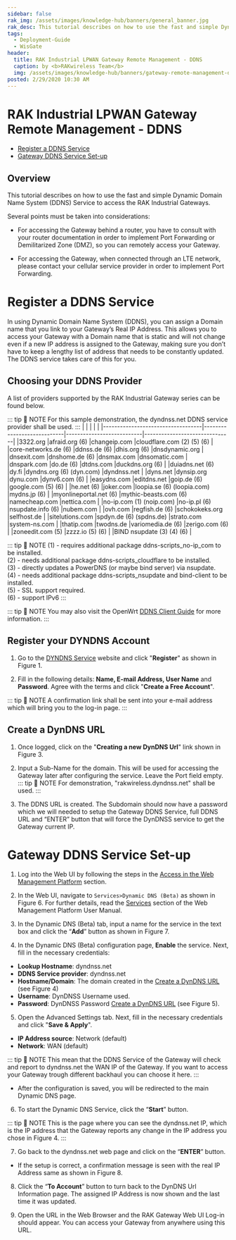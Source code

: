 ```yaml
---
sidebar: false
rak_img: /assets/images/knowledge-hub/banners/general_banner.jpg
rak_desc: This tutorial describes on how to use the fast and simple Dynamic Domain Name System (DDNS) Service to access the RAK Industrial Gateways. 
tags:
  - Deployment-Guide
  - WisGate
header:
  title: RAK Industrial LPWAN Gateway Remote Management - DDNS
  caption: by <b>RAKwireless Team</b>
  img: /assets/images/knowledge-hub/banners/gateway-remote-management-ddns.jpg
posted: 2/29/2020 10:30 AM
---
```


# RAK Industrial LPWAN Gateway Remote Management - DDNS

* [Register a DDNS Service](#register-a-ddns-service)
* [Gateway DDNS Service Set-up](#gateway-ddns-service-set-up)

## Overview

This tutorial describes on how to use the fast and simple Dynamic Domain Name System (DDNS) Service to access the RAK Industrial Gateways. 

Several points must be taken into considerations:

* For accessing the Gateway behind a router, you have to consult with your router documentation in order to implement Port Forwarding or Demilitarized Zone (DMZ), so you can remotely access your Gateway.

* For accessing the Gateway, when connected through an LTE network, please contact your cellular service provider in order to implement Port Forwarding.

# Register a DDNS Service

In using Dynamic Domain Name System (DDNS), you can assign a Domain name that you link to your Gateway’s Real IP Address. This allows you to access your Gateway with a Domain name that is static and will not change even if a new IP address is assigned to the Gateway, making sure you don’t have to keep a lengthy list of address that needs to be constantly updated. The DDNS service takes care of this for you.

## Choosing your DDNS Provider

A list of providers supported by the RAK Industrial Gateway series can be found below.

::: tip 📝 NOTE
For this sample demonstration, the dyndnss.net DDNS service provider shall be used.
:::
|                                   |                            |                           |                               |
|-----------------------------------|----------------------------|---------------------------|-------------------------------|
|3322.org                           |afraid.org (6)              |changeip.com               |cloudflare.com (2) (5) (6)     |
|core-networks.de (6)               |ddnss.de (6)                |dhis.org (6)               |dnsdynamic.org                 |
|dnsexit.com                        |dnshome.de (6)              |dnsmax.com                 |dnsomatic.com                  |
|dnspark.com                        |do.de (6)                   |dtdns.com                  |duckdns.org (6)                |
|duiadns.net (6)                    |dy.fi                       |dyndns.org (6) (dyn.com)   |dyndnss.net                    |
|dyns.net                           |dynsip.org                  |dynu.com                   |dynv6.com (6)                  | 
|easydns.com                        |editdns.net                 |goip.de (6)                |google.com (5) (6)             |
|he.net (6)                         |joker.com                   |loopia.se (6) (loopia.com) |mydns.jp (6)                   |
|myonlineportal.net (6)             |mythic-beasts.com (6)       |namecheap.com              |nettica.com                    |
|no-ip.com (1) (noip.com)           |no-ip.pl (6)                |nsupdate.info (6)          |nubem.com                      |
|ovh.com                            |regfish.de (6)              |schokokeks.org             |selfhost.de                    |
|sitelutions.com                    |spdyn.de (6) (spdns.de)     |strato.com                 |system-ns.com                  |
|thatip.com                         |twodns.de                   |variomedia.de (6)          |zerigo.com (6)                 |
|zoneedit.com (5)                   |zzzz.io (5) (6)             |                           |BIND nsupdate (3) (4) (6)      |

::: tip 📝 NOTE
(1) - requires additional package ddns-scripts_no-ip_com to be installed.<br>
(2) - needs additional package ddns-scripts_cloudflare to be installed.<br>
(3) - directly updates a PowerDNS (or maybe bind server) via nsupdate.<br>
(4) - needs additional package ddns-scripts_nsupdate and bind-client to be installed.<br>
(5) - SSL support required.<br>
(6) - support IPv6
:::

::: tip 📝 NOTE
You may also visit the OpenWrt [DDNS Client Guide](https://openwrt.org/docs/guide-user/services/ddns/client) for more information.
:::

## Register your DYNDNS Account

1. Go to the [DYNDNS Service](https://dyndnss.net) website and click "**Register**" as shown in Figure 1.

<rk-img
  src="/assets/images/knowledge-hub/deployment-guide/gateway-remote-management-ddns/register-ddns-service/register.png"
  width="100%"
  caption="Register to DYNDNS Account"
/> 

2. Fill in the following details: **Name, E-mail Address, User Name** and **Password**. Agree with the terms and click "**Create a Free Account**".

<rk-img
  src="/assets/images/knowledge-hub/deployment-guide/gateway-remote-management-ddns/register-ddns-service/sign-up.png"
  width="100%"
  caption="Create a Free Account"
/> 

::: tip 📝 NOTE
A confirmation link shall be sent into your e-mail address which will bring you to the log-in page.
:::

## Create a DynDNS URL

1. Once logged, click on the "**Creating a new DynDNS Url**" link shown in Figure 3.

<rk-img
  src="/assets/images/knowledge-hub/deployment-guide/gateway-remote-management-ddns/register-ddns-service/create-url.png"
  width="100%"
  caption="Create DynDNS URL"
/> 

2. Input a Sub-Name for the domain. This will be used for accessing the Gateway later after configuring the service. Leave the Port field empty. 
::: tip 📝 NOTE
For demonstration, "rakwireless.dyndnss.net" shall be used.
:::

<rk-img
  src="/assets/images/knowledge-hub/deployment-guide/gateway-remote-management-ddns/register-ddns-service/rakwireless-url.png"
  width="100%"
  caption="Create Subdomain Name"
/> 

3. The DDNS URL is created. The Subdomain should now have a password which we will needed to setup the Gateway DDNS Service, full DDNS URL and “ENTER” button that will force the DynDNSS service to get the Gateway current IP.

<rk-img
  src="/assets/images/knowledge-hub/deployment-guide/gateway-remote-management-ddns/register-ddns-service/subdomain-details.png"
  width="100%"
  caption="DynDNS Url Information"
/> 

# Gateway DDNS Service Set-up

1. Log into the Web UI by following the steps in the [Access in the Web Management Platform](/Knowledge-Hub/Learn/Resources/Web-Management-Platform/#accessing-the-web-management-platform) section.

2. In the Web UI, navigate to `Services>Dynamic DNS (Beta)` as shown in Figure 6. For further details, read the [Services](/Knowledge-Hub/Learn/Resources/Web-Management-Platform/#services) section of the Web Management Platform User Manual. 

<rk-img
  src="/assets/images/knowledge-hub/deployment-guide/gateway-remote-management-ddns/ddns-service-setup/dynamic-dns-beta.jpg"
  width="100%"
  caption="RAK Gateway Web UI"
/> 

3. In the Dynamic DNS (Beta) tab, input a name for the service in the text box and click the “**Add**” button as shown in Figure 7.

<rk-img
  src="/assets/images/knowledge-hub/deployment-guide/gateway-remote-management-ddns/ddns-service-setup/create-ddns-service.jpg"
  width="100%"
  caption="Create a DDNS Service"
/> 

4. In the Dynamic DNS (Beta) configuration page, **Enable** the service. Next, fill in the necessary credentials:

* **Lookup Hostname**: dyndnss.net
* **DDNS Service provider**: dyndnss.net
* **Hostname/Domain**: The domain created in the [Create a DynDNS URL](#create-a-dyndns-url) (see Figure 4)
* **Username**: DynDNSS Username used.
* **Password**: DynDNSS Password [Create a DynDNS URL](#create-a-dyndns-url) (see Figure 5).

<rk-img
  src="/assets/images/knowledge-hub/deployment-guide/gateway-remote-management-ddns/ddns-service-setup/ddns-basic-config.jpg"
  width="100%"
  caption="DDNS Basic Settings Configuration"
/> 

5. Open the Advanced Settings tab. Next, fill in the necessary credentials and click "**Save & Apply**".

* **IP Address source**: Network (default)
* **Network**: WAN (default) 

::: tip 📝 NOTE
This mean that the DDNS Service of the Gateway will check and report to dyndnss.net the WAN IP of the Gateway. If you want to access your Gateway trough different backhaul you can choose it here. 
:::

<rk-img
  src="/assets/images/knowledge-hub/deployment-guide/gateway-remote-management-ddns/ddns-service-setup/ddns-advanced-config.jpg"
  width="100%"
  caption="DDNS Advanced Settings Configuration"
/> 

<rk-img
  src="/assets/images/knowledge-hub/deployment-guide/gateway-remote-management-ddns/ddns-service-setup/network-interface.jpg"
  width="75%"
  caption="Network Interface Options"
/>

* After the configuration is saved, you will be redirected to the main Dynamic DNS page.

6. To start the Dynamic DNS Service, click the “**Start**” button. 

::: tip 📝 NOTE
This is the page where you can see the dyndnss.net IP, which is the IP address that the Gateway reports any change in the IP address you chose in Figure 4.
:::

<rk-img
  src="/assets/images/knowledge-hub/deployment-guide/gateway-remote-management-ddns/ddns-service-setup/starting-the-ddns.jpg"
  width="100%"
  caption="Starting the DDNS Service in the Gateway"
/>

7. Go back to the dyndnss.net web page and click on the “**ENTER**” button.

<rk-img
  src="/assets/images/knowledge-hub/deployment-guide/gateway-remote-management-ddns/ddns-service-setup/updating-ip-address.jpg"
  width="100%"
  caption="Updating the Real IP Address"
/>

* If the setup is correct, a confirmation message is seen with the real IP Address same as shown in Figure 8.

<rk-img
  src="/assets/images/knowledge-hub/deployment-guide/gateway-remote-management-ddns/ddns-service-setup/successful-update.jpg"
  width="100%"
  caption="DynDNS Confirmation Screen"
/>

8. Click the “**To Account**” button to turn back to the DynDNS Url Information page. The assigned IP Address is now shown and the last time it was updated.

<rk-img
  src="/assets/images/knowledge-hub/deployment-guide/gateway-remote-management-ddns/ddns-service-setup/dydns-updated-ip.jpg"
  width="100%"
  caption="DynDNS Updated IP"
/>

9. Open the URL in the Web Browser and the RAK Gateway Web UI Log-in should appear. You can access your Gateway from anywhere using this URL.

<rk-img
  src="/assets/images/knowledge-hub/deployment-guide/gateway-remote-management-ddns/ddns-service-setup/web-ui-access.jpg"
  width="100%"
  caption="RAK Gateway Remote Access From URL"
/>
